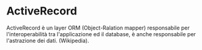 # ActiveRecord
              
ActiveRecord è un layer ORM (Object-Ralation mapper) responsabile per l'interoperabilità tra l'applicazione ed il database, è anche responsabile per l'astrazione dei dati. (Wikipedia).
